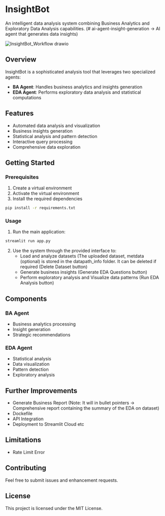 # InsightBot
An intelligent data analysis system combining Business Analytics and Exploratory Data Analysis capabilities. (# ai-agent-insight-generation ->
AI agent that generates data insights)

![InsightBot_Workflow drawio](https://github.com/user-attachments/assets/4acac482-eb8c-4f10-8362-5e66737f4769)

## Overview
InsightBot is a sophisticated analysis tool that leverages two specialized agents:
- **BA Agent**: Handles business analytics and insights generation
- **EDA Agent**: Performs exploratory data analysis and statistical computations

## Features
- Automated data analysis and visualization
- Business insights generation
- Statistical analysis and pattern detection
- Interactive query processing
- Comprehensive data exploration

## Getting Started
### Prerequisites
1. Create a virtual environment
2. Activate the virtual environment
3. Install the required dependencies
```bash
pip install -r requirements.txt
```
### Usage
1. Run the main application:
```bash
streamlit run app.py
```
2. Use the system through the provided interface to:
    - Load and analyze datasets (The uploaded dataset, metdata (optional) is stored in the datapath_info folder. It can be deleted if required (Delete Dataset button)
    - Generate business insights (Generate EDA Questions button)
    - Perform exploratory analysis and Visualize data patterns (Run EDA Analysis button)

## Components
### BA Agent
- Business analytics processing
- Insight generation
- Strategic recommendations
### EDA Agent
- Statistical analysis
- Data visualization
- Pattern detection
- Exploratory analysis

## Further Improvements
- Generate Business Report (Note: It will in bullet pointers -> Comprehensive report containing the summary of the EDA on dataset)
- Dockefile
- API Integration
- Deployment to Streamlit Cloud etc


## Limitations
- Rate Limit Error


## Contributing
Feel free to submit issues and enhancement requests.
## License
This project is licensed under the MIT License.

